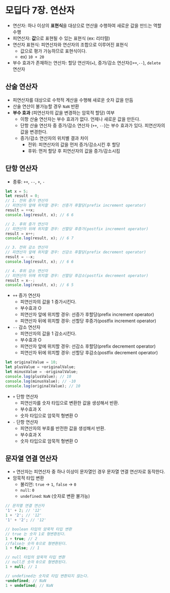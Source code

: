 # 모딥다 7장. 연산자

- 연산자: 하나 이상의 **표현식**을 대상으로 연산을 수행하여 새로운 값을 만드는 역할 수행
- 피연산자: **값**으로 표현될 수 있는 표현식 (ex: 리터럴)
- 연산자 표현식: 피연산자와 연산자의 조합으로 이루어진 표현식
  - 값으로 평가 가능하므로 표현식이다.
  - ex) `10 + 20`
- 부수 효과가 존재하는 연산자: 할당 연산자(`=`), 증가/감소 연산자()`++`,`--`), `delete` 연산자

## 산술 연산자

- 피연산자를 대상으로 수학적 계산을 수행해 새로운 숫자 값을 만듬
- 산술 연산이 불가능할 경우 `NaN` 반환
- **부수 효과** (피연산자의 값을 변경하는 암묵적 할당) 여부
  - 이항 산술 연산자는 부수 효과가 없다. 언제나 새로운 값을 만든다.
  - 단항 산술 연산자 중 증가/감소 연산자 (`++`, `--`)는 부수 효과가 있다. 피연산자의 값을 변경한다.
  - 증가/감소 연산자의 위치별 결과 차이
    - 전위: 피연산자의 값을 먼저 증가/감소시킨 후 할당
    - 후위: 먼저 할당 후 피연산자의 값을 증가/감소시킴

## 단항 연산자

- 종류: `++`, `--`, `+`, `-`

```js
let x = 5;
let result = 0;
// 1. 전위 증가 연산자
// 피연산자 앞에 위치할 경우: 선증가 후할당(prefix increment operator)
result = ++x;
console.log(result, x); // 6 6

// 2. 후위 증가 연산자
// 피연산자 뒤에 위치할 경우: 선할당 후증가(postfix increment operator)
result = x++;
console.log(result, x); // 6 7

// 3. 전위 감소 연산자
// 피연산자 앞에 위치할 경우: 선감소 후할당(prefix decrement operator)
result = --x;
console.log(result, x); // 6 6

// 4. 후위 감소 연산자
// 피연산자 뒤에 위치할 경우: 선할당 후감소(postfix decrement operator)
result = x--;
console.log(result, x); // 6 5
```

- `++` 증가 연산자
  - 피연산자의 값을 1 증가시킨다.
  - 부수효과 O
  - 피연산자 앞에 위치할 경우: 선증가 후할당(prefix increment operator)
  - 피연산자 뒤에 위치할 경우: 선할당 후증가(postfix increment operator)
- `--` 감소 연산자
  - 피연산자의 값을 1 감소시킨다.
  - 부수효과 O
  - 피연산자 앞에 위치할 경우: 선감소 후할당(prefix decrement operator)
  - 피연산자 뒤에 위치할 경우: 선할당 후감소(postfix decrement operator)

```js
let originalValue = 10;
let plusValue = +originalValue;
let minusValue = -originalValue;
console.log(plusValue); // 10
console.log(minusValue); // -10
console.log(originalValue); // 10
```

- `+` 단항 연산자
  - 피연산자를 숫자 타입으로 변환한 값을 생성해서 반환.
  - 부수효과 X
  - 숫자 타입으로 암묵적 형변환 O
- `-` 단항 연산자
  - 피연산자의 부호를 반전한 값을 생성해서 반환.
  - 부수효과 X
  - 숫자 타입으로 암묵적 형변환 O

## 문자열 연결 연산자

- `+` 연산자는 피연산자 중 하나 이상이 문자열인 경우 문자열 연결 연산자로 동작한다.
- 암묵적 타입 변환
  - 불리언: `true` -> `1`, `false` -> `0`
  - `null`: `0`
  - `undefined`: `NaN` (숫자로 변환 불가능)

```js
// 문자열 연결 연산자
'1' + 2; // '12'
1 + '2'; // '12'
'1' + '2'; // '12'

// boolean 타입의 암묵적 타입 변환
// true 는 숫자 1로 형변환된다.
1 + true; // 2
//false는 숫자 0으로 형변환된다.
1 + false; // 1

// null 타입의 암묵적 타입 변환
// null은 숫자 0으로 형변환된다.
1 + null; // 1

// undefined는 숫자로 타입 변환되지 않는다.
+undefined; // NaN
1 + undefined; // NaN
```
